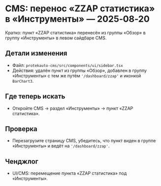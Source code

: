 # CMS: перенос «ZZAP статистика» в «Инструменты» — 2025‑08‑20

Кратко: пункт «ZZAP статистика» перенесён из группы «Обзор» в группу «Инструменты» в левом сайдбаре CMS.

## Детали изменения
- Файл: `protekauto-cms/src/components/ui/sidebar.tsx`
- Действия: удалён пункт из группы «Обзор», добавлен в группу «Инструменты» с тем же путём `'/dashboard/zzap'` и иконкой `BarChart3`.

## Где теперь искать
- Откройте CMS → раздел «Инструменты» → пункт «ZZAP статистика».

## Проверка
- Перезагрузите страницу CMS, убедитесь, что пункт виден в группе «Инструменты» и ведёт на `'/dashboard/zzap'`.

## Ченджлог
- UI/CMS: перемещение пункта «ZZAP статистика» под «Инструменты».

